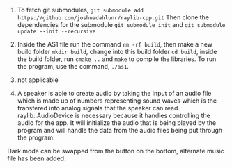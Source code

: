 1. To fetch git submodules, `git submodule add https://github.com/joshuadahlunr/raylib-cpp.git` Then clone the dependencies for the submodule `git submodule init` and `git submodule update --init --recursive`

2. Inside the AS1 file run the command `rm -rf build`, then make a new build folder `mkdir build`, change into this build folder `cd build`, inside the build folder, run `cmake ..` and `make` to compile the libraries. To run the program, use the command, `./as1`. 

3. not applicable

4. A speaker is able to create audio by taking the input of an audio file which is made up of numbers representing sound waves which is the transfered into analog signals that the speaker can read. raylib::AudioDevice is necessary because it handles controlling the audio for the app. It will initialize the audio that is being played by the program and will handle the data from the audio files being put through the program.

Dark mode can be swapped from the button on the bottom, alternate music file has been added.